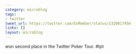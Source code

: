 ```yaml
---
category: microblog
tags:
- twitter
tweet_url: https://twitter.com/ExMember/status/1320017456
links: []
layout: microblog
---
```

won second place in the Twitter Poker Tour. #tpt
